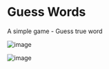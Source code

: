 # Guess Words
A simple game - Guess true word

![image](https://user-images.githubusercontent.com/99765893/178211254-fe0e86ec-11e1-43a1-b605-9cba4e170883.png)

![image](https://user-images.githubusercontent.com/99765893/178211323-1fabc90a-7440-4219-be93-85733989d4f8.png)
